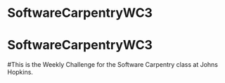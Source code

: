 # SoftwareCarpentryWC3
# SoftwareCarpentryWC3
#This is the Weekly Challenge for the Software Carpentry class at Johns Hopkins. 
